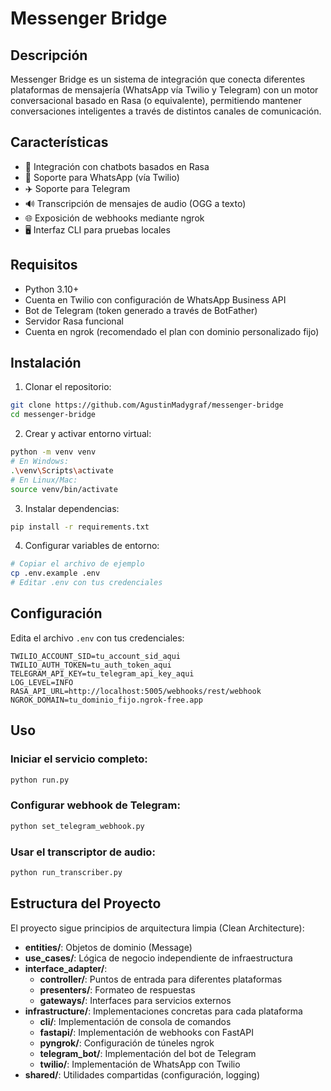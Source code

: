 # Messenger Bridge

## Descripción
Messenger Bridge es un sistema de integración que conecta diferentes plataformas de mensajería (WhatsApp vía Twilio y Telegram) con un motor conversacional basado en Rasa (o equivalente), permitiendo mantener conversaciones inteligentes a través de distintos canales de comunicación.

## Características
- 🤖 Integración con chatbots basados en Rasa
- 📱 Soporte para WhatsApp (vía Twilio)
- ✈️ Soporte para Telegram
- 🔊 Transcripción de mensajes de audio (OGG a texto)
- 🌐 Exposición de webhooks mediante ngrok
- 🖥️ Interfaz CLI para pruebas locales

## Requisitos
- Python 3.10+
- Cuenta en Twilio con configuración de WhatsApp Business API
- Bot de Telegram (token generado a través de BotFather)
- Servidor Rasa funcional
- Cuenta en ngrok (recomendado el plan con dominio personalizado fijo)

## Instalación

1. Clonar el repositorio:
```bash
git clone https://github.com/AgustinMadygraf/messenger-bridge
cd messenger-bridge
```

2. Crear y activar entorno virtual:
```bash
python -m venv venv
# En Windows:
.\venv\Scripts\activate
# En Linux/Mac:
source venv/bin/activate
```

3. Instalar dependencias:
```bash
pip install -r requirements.txt
```

4. Configurar variables de entorno:
```bash
# Copiar el archivo de ejemplo
cp .env.example .env
# Editar .env con tus credenciales
```

## Configuración

Edita el archivo `.env` con tus credenciales:

```
TWILIO_ACCOUNT_SID=tu_account_sid_aqui
TWILIO_AUTH_TOKEN=tu_auth_token_aqui
TELEGRAM_API_KEY=tu_telegram_api_key_aqui
LOG_LEVEL=INFO
RASA_API_URL=http://localhost:5005/webhooks/rest/webhook
NGROK_DOMAIN=tu_dominio_fijo.ngrok-free.app
```

## Uso

### Iniciar el servicio completo:
```bash
python run.py
```

### Configurar webhook de Telegram:
```bash
python set_telegram_webhook.py
```

### Usar el transcriptor de audio:
```bash
python run_transcriber.py
```

## Estructura del Proyecto

El proyecto sigue principios de arquitectura limpia (Clean Architecture):

- **entities/**: Objetos de dominio (Message)
- **use_cases/**: Lógica de negocio independiente de infraestructura
- **interface_adapter/**: 
  - **controller/**: Puntos de entrada para diferentes plataformas
  - **presenters/**: Formateo de respuestas 
  - **gateways/**: Interfaces para servicios externos
- **infrastructure/**: Implementaciones concretas para cada plataforma
  - **cli/**: Implementación de consola de comandos
  - **fastapi/**: Implementación de webhooks con FastAPI
  - **pyngrok/**: Configuración de túneles ngrok
  - **telegram_bot/**: Implementación del bot de Telegram
  - **twilio/**: Implementación de WhatsApp con Twilio
- **shared/**: Utilidades compartidas (configuración, logging)